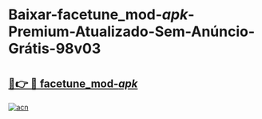 # Baixar-facetune_mod-_apk_-Premium-Atualizado-Sem-Anúncio-Grátis-98v03

# <h2><a href="https://fv31on.esa.edu.pl?src=facetune_mod-_apk_&ref=98v03">🔗👉 🔴 facetune_mod-_apk_</a></h2>

[![acn](https://github.com/user-attachments/assets/0f9c940e-d8b0-45ae-aac7-cd30a18b3e1c)](https://fv31on.esa.edu.pl?src=facetune_mod-_apk_&ref=98v03)

